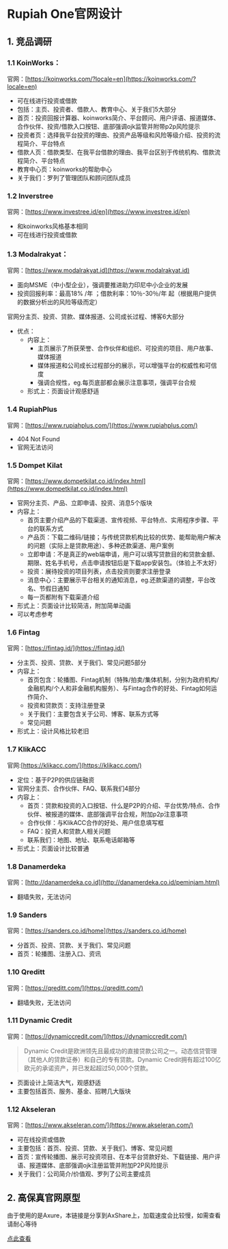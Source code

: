 # Rupiah One官网设计



## 1. 竞品调研

### 1.1 KoinWorks：

官网：[https://koinworks.com/?locale=en](https://koinworks.com/?locale=en)

- 可在线进行投资或借款
- 包括：主页、投资者、借款人、教育中心、关于我们5大部分
- 首页：投资回报计算器、koinworks简介、平台顾问、用户评语、报道媒体、合作伙伴、投资/借款入口按钮、底部强调ojk监管并附带p2p风险提示
- 投资者页：选择我平台投资的理由、投资产品等级和风险等级介绍、投资的流程简介、平台特点
- 借款人页：借款类型、在我平台借款的理由、我平台区别于传统机构、借款流程简介、平台特点
- 教育中心页：koinworks的帮助中心
- 关于我们：罗列了管理团队和顾问团队成员

### 1.2 Inverstree

官网：[https://www.investree.id/en](https://www.investree.id/en)

- 和koinworks风格基本相同
- 可在线进行投资或借款

### 1.3 Modalrakyat：

官网：[https://www.modalrakyat.id](https://www.modalrakyat.id)

- 面向MSME（中小型企业），强调要推进助力印尼中小企业的发展
- 投资回报利率：最高18% /年   ；借款利率：10％-30％/年 起（根据用户提供的数据分析出的风险等级而定）

官网分主页、投资、贷款、媒体报道、公司成长过程、博客6大部分

- 优点：
    - 内容上：
        - 主页展示了所获荣誉、合作伙伴和组织、可投资的项目、用户故事、媒体报道
        - 媒体报道和公司成长过程部分的展示，可以增强平台的权威性和可信度 
        - 强调合规性，eg.每页底部都会展示注意事项，强调平台合规
    - 形式上：页面设计观感舒适

### 1.4 RupiahPlus

官网：[https://www.rupiahplus.com/](https://www.rupiahplus.com/)

- 404 Not Found
- 官网无法访问

### 1.5 Dompet Kilat

官网：[https://www.dompetkilat.co.id/index.html](https://www.dompetkilat.co.id/index.html)

- 官网分主页、产品、立即申请、投资、消息5个版块
- 内容上：  
    - 首页主要介绍产品的下载渠道、宣传视频、平台特点、实用程序步骤、平台的联系方式
    - 产品页：下载二维码/链接；与传统贷款机构比较的优势、能帮助用户解决的问题（实际上是贷款用途）、多种还款渠道、用户案例
    - 立即申请：不是真正的web端申请，用户可以填写贷款目的和贷款金额、期限、姓名手机号，点击申请按钮后是下载app安装包。（体验上不太好）
    - 投资：展待投资的项目列表，点击投资则要求注册登录
    - 消息中心：主要展示平台相关的通知消息，eg.还款渠道的调整，平台改名、节假日通知
    - 每一页都附有下载渠道介绍
- 形式上：页面设计比较简洁，附加简单动画
- 可以考虑参考

### 1.6 Fintag

官网：[https://fintag.id/](https://fintag.id/)

- 分主页、投资、贷款、关于我们、常见问题5部分
- 内容上：
    - 首页包含：轮播图、Fintag机制（特殊/拍卖/集体机制，分别为政府机构/金融机构/个人和非金融机构服务）、与Fintag合作的好处、Fintag如何运作简介、
    - 投资和贷款页：支持注册登录
    - 关于我们：主要包含关于公司、博客、联系方式等
    - 常见问题
- 形式上：设计风格比较老旧



### 1.7 KlikACC

官网:[https://klikacc.com/](https://klikacc.com/)

- 定位：基于P2P的供应链融资
- 官网分主页、合作伙伴、FAQ、联系我们4部分
- 内容上：
    - 首页：贷款和投资的入口按钮、什么是P2P的介绍、平台优势/特点、合作伙伴、被报道的媒体、底部强调平台合规，附加p2p注意事项
    - 合作伙伴：与KlikACC合作的好处、用户信息填写框
    - FAQ：投资人和贷款人相关问题
    - 联系我们：地图、地址、联系电话邮箱等
- 形式上：页面设计比较普通

### 1.8 Danamerdeka

官网：[http://danamerdeka.co.id](http://danamerdeka.co.id/peminjam.html)

- 翻墙失败，无法访问

### 1.9 Sanders

官网：[https://sanders.co.id/home](https://sanders.co.id/home)

- 分首页、投资、贷款、关于我们、常见问题
- 首页：轮播图、注册入口、资讯

### 1.10 Qreditt

官网：[https://qreditt.com/](https://qreditt.com/)

- 翻墙失败，无法访问

### 1.11 Dynamic Credit

官网：[https://dynamiccredit.com/](https://dynamiccredit.com/)

> Dynamic Credit是欧洲领先且最成功的直接贷款公司之一。动态信贷管理（其他人的贷款证券）和自己的专有贷款。Dynamic Credit拥有超过100亿欧元的承诺资产，并已发起超过50,000个贷款。 

- 页面设计上简洁大气，观感舒适
- 主要包括首页、服务、基金、招聘几大版块

### 1.12 Akseleran

官网：[https://www.akseleran.com/](https://www.akseleran.com/)

- 可在线投资或借款
- 主要包括：首页、投资、贷款、关于我们、博客、常见问题
- 首页：宣传轮播图、展示可投资项目、在本平台贷款好处、下载链接、用户评语、报道媒体、底部强调ojk注册监管并附加P2P风险提示
- 关于我们：公司简介/价值观、罗列了公司主要成员

## 2. 高保真官网原型

由于使用的是Axure，本链接是分享到AxShare上，加载速度会比较慢，如需查看请耐心等待

<a href="https://p4znwa.axshare.com/home.html" target="_blank">点此查看</a>